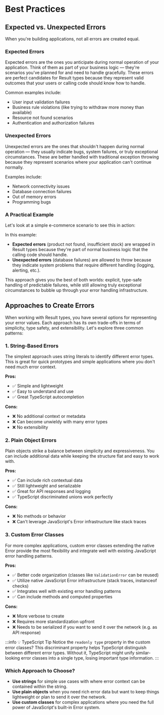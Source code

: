 # Best Practices

## Expected vs. Unexpected Errors

When you're building applications, not all errors are created equal.

### Expected Errors

Expected errors are the ones you anticipate during normal operation of your application. Think of them as part of your business logic — they're scenarios you've planned for and need to handle gracefully. These errors are perfect candidates for Result types because they represent valid outcomes that your users or calling code should know how to handle.

Common examples include:

- User input validation failures
- Business rule violations (like trying to withdraw more money than available)
- Resource not found scenarios
- Authentication and authorization failures

### Unexpected Errors

Unexpected errors are the ones that shouldn't happen during normal operation — they usually indicate bugs, system failures, or truly exceptional circumstances. These are better handled with traditional exception throwing because they represent scenarios where your application can't continue normally.

Examples include:

- Network connectivity issues
- Database connection failures
- Out of memory errors
- Programming bugs

### A Practical Example

Let's look at a simple e-commerce scenario to see this in action:

<!--@include: ./snippets/best-practices/expected-vs-unexpected.md-->

In this example:

- **Expected errors** (product not found, insufficient stock) are wrapped in Result types because they're part of normal business logic that the calling code should handle.
- **Unexpected errors** (database failures) are allowed to throw because they indicate system problems that require different handling (logging, alerting, etc.).

This approach gives you the best of both worlds: explicit, type-safe handling of predictable failures, while still allowing truly exceptional circumstances to bubble up through your error handling infrastructure.

## Approaches to Create Errors

When working with Result types, you have several options for representing your error values. Each approach has its own trade-offs in terms of simplicity, type safety, and extensibility. Let's explore three common patterns:

### 1. String-Based Errors

The simplest approach uses string literals to identify different error types. This is great for quick prototypes and simple applications where you don't need much error context.

<!--@include: ./snippets/best-practices/string-based.md-->

**Pros:**

- ✅ Simple and lightweight
- ✅ Easy to understand and use
- ✅ Great TypeScript autocompletion

**Cons:**

- ❌ No additional context or metadata
- ❌ Can become unwieldy with many error types
- ❌ No extensibility

### 2. Plain Object Errors

Plain objects strike a balance between simplicity and expressiveness. You can include additional data while keeping the structure flat and easy to work with.

<!--@include: ./snippets/best-practices/object-based.md-->

**Pros:**

- ✅ Can include rich contextual data
- ✅ Still lightweight and serializable
- ✅ Great for API responses and logging
- ✅ TypeScript discriminated unions work perfectly

**Cons:**

- ❌ No methods or behavior
- ❌ Can't leverage JavaScript's Error infrastructure like stack traces

### 3. Custom Error Classes

For more complex applications, custom error classes extending the native Error provide the most flexibility and integrate well with existing JavaScript error handling patterns.

<!--@include: ./snippets/best-practices/class-based.md-->

**Pros:**

- ✅ Better code organization (classes like `ValidationError` can be reused)
- ✅ Utilize native JavaScript Error infrastructure (stack traces, instanceof checks)
- ✅ Integrates well with existing error handling patterns
- ✅ Can include methods and computed properties

**Cons:**

- ❌ More verbose to create
- ❌ Requires more standardization upfront
- ❌ Needs to be serialized if you want to send it over the network (e.g. as API response)

:::info 💡 TypeScript Tip
Notice the `readonly type` property in the custom error classes? This discriminant property helps TypeScript distinguish between different error types. Without it, TypeScript might unify similar-looking error classes into a single type, losing important type information.
:::

### Which Approach to Choose?

- **Use strings** for simple use cases with where error context can be contained within the string.
- **Use plain objects** when you need rich error data but want to keep things lightweight or plan to send it over the network.
- **Use custom classes** for complex applications where you need the full power of JavaScript's built-in Error system.
